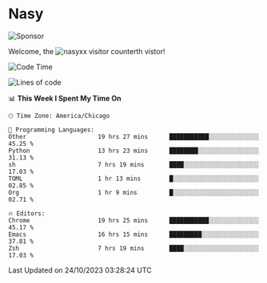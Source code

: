 # Nasy

<!--
<p align="center">
<img height="200" src="https://github-readme-stats.vercel.app/api?username=nasyxx&count_private=true&show_icons=true&theme=dracula&include_all_commits=true"/>
<img height="200" src="https://github-readme-stats.vercel.app/api/top-langs/?username=nasyxx&theme=dracula&hide=html,jupyter+notebook&count_private=true&show_icons=true"/>
</p>

  
----------------
-->

![Sponsor](https://img.shields.io/static/v1.svg?label=Sponsor&message=%E2%9D%A4&logo=GitHub&style=flat&color=pink)
 
Welcome, the ![nasyxx visitor counter](https://count.getloli.com/get/@nasyxx?theme=rule34)th vistor!
 
<!--START_SECTION:waka-->
![Code Time](http://img.shields.io/badge/Code%20Time-3%2C854%20hrs%2051%20mins-blue)

![Lines of code](https://img.shields.io/badge/From%20Hello%20World%20I%27ve%20Written-6.3%20million%20lines%20of%20code-blue)

📊 **This Week I Spent My Time On** 

```text
🕑︎ Time Zone: America/Chicago

💬 Programming Languages: 
Other                    19 hrs 27 mins      ███████████░░░░░░░░░░░░░░   45.25 % 
Python                   13 hrs 23 mins      ████████░░░░░░░░░░░░░░░░░   31.13 % 
sh                       7 hrs 19 mins       ████░░░░░░░░░░░░░░░░░░░░░   17.03 % 
TOML                     1 hr 13 mins        █░░░░░░░░░░░░░░░░░░░░░░░░   02.85 % 
Org                      1 hr 9 mins         █░░░░░░░░░░░░░░░░░░░░░░░░   02.71 % 

🔥 Editors: 
Chrome                   19 hrs 25 mins      ███████████░░░░░░░░░░░░░░   45.17 % 
Emacs                    16 hrs 15 mins      █████████░░░░░░░░░░░░░░░░   37.81 % 
Zsh                      7 hrs 19 mins       ████░░░░░░░░░░░░░░░░░░░░░   17.03 % 
```


 Last Updated on 24/10/2023 03:28:24 UTC
<!--END_SECTION:waka-->

<!-- ![visitors](https://visitor-badge.laobi.icu/badge?page_id=nasyxx.nasyxx) -->
